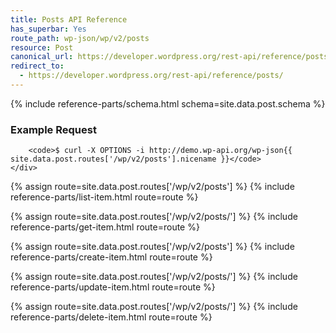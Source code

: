 ```yaml
---
title: Posts API Reference
has_superbar: Yes
route_path: wp-json/wp/v2/posts
resource: Post
canonical_url: https://developer.wordpress.org/rest-api/reference/posts/
redirect_to:
  - https://developer.wordpress.org/rest-api/reference/posts/
---
```


<section class="route">
	<div class="primary">
		{% include reference-parts/schema.html schema=site.data.post.schema %}
	</div>
	<div class="secondary">
		<h3>Example Request</h3>

		<code>$ curl -X OPTIONS -i http://demo.wp-api.org/wp-json{{ site.data.post.routes['/wp/v2/posts'].nicename }}</code>
	</div>
</section>

{% assign route=site.data.post.routes['/wp/v2/posts'] %}
{% include reference-parts/list-item.html route=route %}

{% assign route=site.data.post.routes['/wp/v2/posts/<id>'] %}
{% include reference-parts/get-item.html route=route %}

{% assign route=site.data.post.routes['/wp/v2/posts'] %}
{% include reference-parts/create-item.html route=route %}

{% assign route=site.data.post.routes['/wp/v2/posts/<id>'] %}
{% include reference-parts/update-item.html route=route %}

{% assign route=site.data.post.routes['/wp/v2/posts/<id>'] %}
{% include reference-parts/delete-item.html route=route %}

